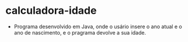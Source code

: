 # calculadora-idade

* Programa desenvolvido em Java, onde o usário insere o ano atual e o ano de nascimento, e o pragrama devolve a sua idade.
